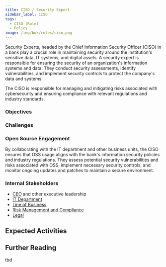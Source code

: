 ```yaml
---
title: CISO / Security Expert
sidebar_label: CISO
tags:
  - CISO (Role)
  - Policy
image: /img/bok/roles/ciso.png
---
```


<BoxOut title="Security Expert / CISO" image="/img/bok/roles/ciso.png">

Security Experts, headed by the Chief Information Security Officer (CISO) in a bank play a crucial role in maintaining security around the institution's sensitive data, IT systems, and digital assets.  A security expert is responsible for ensuring the security of an organization's information systems and data. They conduct security assessments, identify vulnerabilities, and implement security controls to protect the company's data and systems.

The CISO is responsible for managing and mitigating risks associated with cybersecurity and ensuring compliance with relevant regulations and industry standards.

### Objectives

### Challenges

### Open Source Engagement

By collaborating with the IT department and other business units, the CISO ensures that OSS usage aligns with the bank's information security policies and industry regulations. They assess potential security vulnerabilities and risks associated with OSS, implement necessary security controls, and monitor ongoing updates and patches to maintain a secure environment. 

### Internal Stakeholders

- [CEO](CEO) and other executive leadership
- [IT Department](Developer)
- [Line of Business](Line-Of-Business)
- [Risk Management and Compliance](Compliance)
- [Legal](Legal)

</BoxOut>

## Expected Activities

<BokTagList tag="Security Expert (Role)" filter="Activities" />

## Further Reading

tbd
